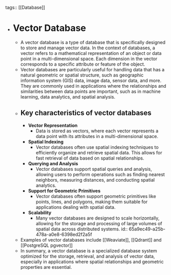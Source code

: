 tags:: [[Database]]

- # Vector Database
	- A vector database is a type of database that is specifically designed to store and manage vector data. In the context of databases, a vector refers to a mathematical representation of an object or data point in a multi-dimensional space. Each dimension in the vector corresponds to a specific attribute or feature of the object.
	- Vector databases are particularly useful for handling data that has a natural geometric or spatial structure, such as geographic information system (GIS) data, image data, sensor data, and more. They are commonly used in applications where the relationships and similarities between data points are important, such as in machine learning, data analytics, and spatial analysis.
	- ## Key characteristics of vector databases
		- **Vector Representation**
			- Data is stored as vectors, where each vector represents a data point with its attributes in a multi-dimensional space.
		- **Spatial Indexing**
			- Vector databases often use spatial indexing techniques to efficiently organize and retrieve spatial data. This allows for fast retrieval of data based on spatial relationships.
		- **Querying and Analysis**
			- Vector databases support spatial queries and analysis, allowing users to perform operations such as finding nearest neighbors, measuring distances, and conducting spatial analytics.
		- **Support for Geometric Primitives**
			- Vector databases often support geometric primitives like points, lines, and polygons, making them suitable for applications dealing with spatial data.
		- **Scalability**
			- Many vector databases are designed to scale horizontally, allowing for the storage and processing of large volumes of spatial data across distributed systems.
			  id:: 65a9ec49-a25b-478a-a0e8-6398ed2f2a5f
	- Examples of vector databases include [[Weaviate]], [[Qdrant]] and [[PostgreSQL pgvector]]
	- In summary, a vector database is a specialized database system optimized for the storage, retrieval, and analysis of vector data, especially in applications where spatial relationships and geometric properties are essential.